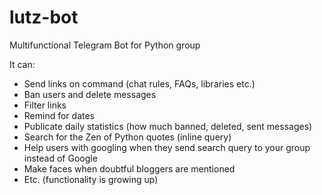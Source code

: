 # lutz-bot
Multifunctional Telegram Bot for Python group

It can:
 * Send links on command (chat rules, FAQs, libraries etc.)
 * Ban users and delete messages
 * Filter links
 * Remind for dates
 * Publicate daily statistics (how much banned, deleted, sent messages)
 * Search for the Zen of Python quotes (inline query)
 * Help users with googling when they send search query to your group instead of Google
 * Make faces when doubtful bloggers are mentioned
 * Etc. (functionality is growing up)
